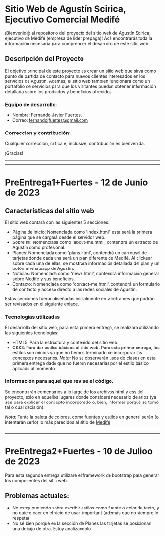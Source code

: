# Sitio Web de Agustín Scirica, Ejecutivo Comercial Medifé

¡Bienvenid@ al repositorio del proyecto del sitio web de Agustín Scirica, ejecutivo de Medifé (empresa de lider prepaga)! Acá encontrarás toda la información necesaria para comprender el desarrollo de este sitio web.

## Descripción del Proyecto
El objetivo principal de este proyecto es crear un sitio web que sirva como punto de partida de contacto para nuevos clientes interesados en los servicios de Agustín. Además, el sitio web también funcionará como un portafolio de servicios para que los visitantes puedan obtener información detallada sobre los productos y beneficios ofrecidos.

### Equipo de desarrollo:
* Nombre: Fernando Javier Fuertes.
* Correo: fernandojfuertes@gmail.com

### Corrección y contribución:
Cualquier corrección, crítica e, inclusive, contribución es bienvenida.

¡Gracias!

***
***

# PreEntrega1+Fuertes - 12 de Junio de 2023
## Características del sitio web
El sitio web contará con las siguientes 5 secciones:
* Página de inicio: Nomenclada como 'index.html', esta será la primera página que se cargará desde el servidor web.
* Sobre mí: Nomenclada como 'about-me.html', contendrá un extracto de Agustín como profesional.
* Planes: Nomenclada como 'plans.html', contendrá un carrousel de tarjetas donde cada una será un plan diferente de Medifé. Al clickear sobre cada una de ellas, se mostrará información detallada del plan y un botón al whatsapp de Agustín.
* Noticias: Nomenclada como 'news.html', contendrá información general sobre Medifé y sus beneficios.
* Contacto: Nomenclada como 'contact-me.html', contendrá un formulario de contacto y acceso directo a las redes sociales de Agustín.

Estas secciones fueron diseñadas inicialmente en wireframes que podrán ser revisados en el siguiente [enlace](https://whimsical.com/preentrega1-fuertes-DUsU2YbttiPcXcb1T44jL1 "Wireframes: PreEntrega1+Fuertes").

### Tecnologías utilizadas
El desarrollo del sitio web, para esta primera entrega, se realizará utilizando las siguientes tecnologías:
- HTML5: Para la estructura y contenido del sitio web.
- CSS3: Para dar estilos básicos al sitio web. Para esta primer entrega, los estilos son mínios ya que no hemos terminado de incorporar los conceptos necesarios. _Nota:_ No se observarán usos de clases en esta primera entrega dado que no fueron necesarias por el estilo básico aplicado al momento.

### Información para aquel que revise el código.
Se encontrarán comentarios a lo largo de los archivos html y css del proyecto, solo en aquellos lugares donde consideré necesario dejarlos (ya sea para explicar el concepto incorporado o, bien, informar porqué se tomó tal o cual decisión).

_Nota:_ Tanto la paleta de colores, como fuentes y estilos en general serán (o intentarán serlo) lo más parecidos al sitio de [Medifé](www.medife.com.ar "Sitio de Medifé")

***
***
# PreEntrega2+Fuertes - 10 de Julioo de 2023
Para esta segunda entrega utilizaré el framework de bootstrap para generar los componentes del sitio web.
## Problemas actuales:
- No estoy pudiendo sobre escribir estilos como fuente o color de texto, y no quiero caer en el vicio de usar !important (además que no siempre lo respeta)
- No sé bien porqué en la sección de Planes las tarjetas se posicionan una debajo de otra. Estoy analizandolo